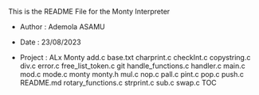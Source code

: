 This is the README File for the Monty Interpreter

- Author : Ademola ASAMU

- Date : 23/08/2023

- Project : ALx Monty
add.c
base.txt
charprint.c
checkInt.c
copystring.c
div.c
error.c
free_list_token.c
git
handle_functions.c
handler.c
main.c
mod.c
mode.c
monty
monty.h
mul.c
nop.c
pall.c
pint.c
pop.c
push.c
README.md
rotary_functions.c
strprint.c
sub.c
swap.c
TOC
